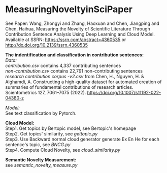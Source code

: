 # MeasuringNoveltyinSciPaper
  
See Paper: Wang, Zhongyi and Zhang, Haoxuan and Chen, Jiangping and Chen, Haihua, Measuring the Novelty of Scientific Literature Through Contribution Sentence Analysis Using Deep Learning and Cloud Model. Available at SSRN: https://ssrn.com/abstract=4360535 or http://dx.doi.org/10.2139/ssrn.4360535  
  
**The indentification and classification in contribution sentences:**  
*Data:*  
  *contribution.csv* contains 4,337 contributing sentences  
  *non-contribution.csv* contains 22,791 non-contributing sentences  
  *research contribution corpus -v2.csv* from Chen, H., Nguyen, H. & Alghamdi, A. Constructing a high-quality dataset for automated creation of summaries of fundamental contributions of research articles. Scientometrics 127, 7061–7075 (2022). https://doi.org/10.1007/s11192-022-04380-z  
  
*Model:*  
See text classification by Pytorch.  
  
**Cloud Model:**  
Step1. Get topics by Bertopic model, see Bertopic's homepage  
Step2. Get topics' similarity, see *gettopic.py*    
Step3. Use Backward normal cloud generator generate Ex En He for each sentence's topic, see *BNCG.py*  
Step4. Compute Cloud Novelty, see *cloud_similarity.py*  
  
**Semantic Novelty Measurement:**  
see *semantic_novelty_measure.py*  
